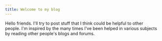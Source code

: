 ```yaml
---
title: Welcome to my blog
---
```


Hello friends.
I'll try to post stuff that I think could be helpful to other people. I'm inspired by the many times I've been helped in various subjects by reading other people's blogs and forums.


